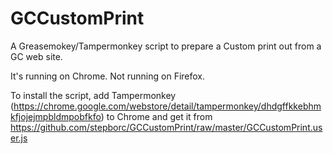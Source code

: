 # GCCustomPrint
A Greasemokey/Tampermonkey script to prepare a Custom print out from a GC web site.

It's running on Chrome. Not running on Firefox.

To install the script, add Tampermonkey (https://chrome.google.com/webstore/detail/tampermonkey/dhdgffkkebhmkfjojejmpbldmpobfkfo) to Chrome and get it from https://github.com/stepborc/GCCustomPrint/raw/master/GCCustomPrint.user.js
